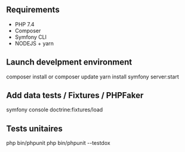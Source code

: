 ## Requirements

* PHP 7.4
* Composer
* Symfony CLI
* NODEJS + yarn

## Launch develpment environment

composer install or composer update
yarn install
symfony server:start

## Add data tests / Fixtures / PHPFaker

symfony console doctrine:fixtures/load

## Tests unitaires

php bin/phpunit
php bin/phpunit --testdox 

